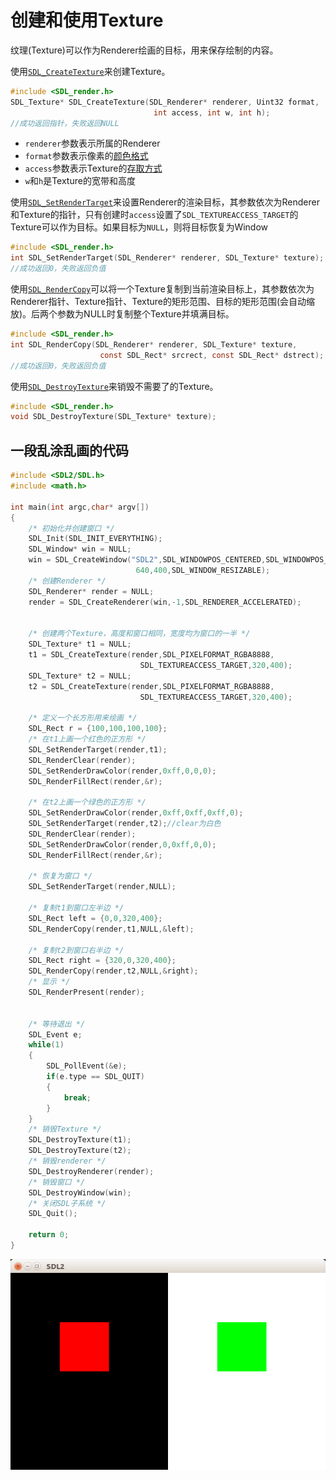 # 创建和使用Texture  
纹理(Texture)可以作为Renderer绘画的目标，用来保存绘制的内容。  

使用[`SDL_CreateTexture`](http://wiki.libsdl.org/SDL_CreateTexture)来创建Texture。  

```C
#include <SDL_render.h>
SDL_Texture* SDL_CreateTexture(SDL_Renderer* renderer, Uint32 format,
                                int access, int w, int h);
//成功返回指针，失败返回NULL
```
* `renderer`参数表示所属的Renderer  
* `format`参数表示像素的[颜色格式](http://wiki.libsdl.org/SDL_PixelFormatEnum)  
* `access`参数表示Texture的[存取方式](http://wiki.libsdl.org/SDL_TextureAccess)
* `w`和`h`是Texture的宽带和高度

使用[`SDL_SetRenderTarget`](http://wiki.libsdl.org/SDL_SetRenderTarget)来设置Renderer的渲染目标，其参数依次为Renderer和Texture的指针，只有创建时`access`设置了`SDL_TEXTUREACCESS_TARGET`的Texture可以作为目标。如果目标为`NULL`，则将目标恢复为Window  

```C
#include <SDL_render.h>
int SDL_SetRenderTarget(SDL_Renderer* renderer, SDL_Texture* texture);
//成功返回0，失败返回负值
```

使用[`SDL_RenderCopy`](http://wiki.libsdl.org/SDL_RenderCopy)可以将一个Texture复制到当前渲染目标上，其参数依次为Renderer指针、Texture指针、Texture的矩形范围、目标的矩形范围(会自动缩放)。后两个参数为NULL时复制整个Texture并填满目标。  

```C
#include <SDL_render.h>
int SDL_RenderCopy(SDL_Renderer* renderer, SDL_Texture* texture,
                    const SDL_Rect* srcrect, const SDL_Rect* dstrect);
//成功返回0，失败返回负值
```

使用[`SDL_DestroyTexture`](http://wiki.libsdl.org/SDL_DestroyTexture)来销毁不需要了的Texture。  

```C
#include <SDL_render.h>
void SDL_DestroyTexture(SDL_Texture* texture);
```

## 一段乱涂乱画的代码  
```C
#include <SDL2/SDL.h>
#include <math.h>
 
int main(int argc,char* argv[])
{
    /* 初始化并创建窗口 */
    SDL_Init(SDL_INIT_EVERYTHING);
    SDL_Window* win = NULL;
    win = SDL_CreateWindow("SDL2",SDL_WINDOWPOS_CENTERED,SDL_WINDOWPOS_CENTERED,
                            640,400,SDL_WINDOW_RESIZABLE);
    /* 创建Renderer */
    SDL_Renderer* render = NULL;
    render = SDL_CreateRenderer(win,-1,SDL_RENDERER_ACCELERATED);
     
     
    /* 创建两个Texture，高度和窗口相同，宽度均为窗口的一半 */
    SDL_Texture* t1 = NULL;
    t1 = SDL_CreateTexture(render,SDL_PIXELFORMAT_RGBA8888,
                             SDL_TEXTUREACCESS_TARGET,320,400);
    SDL_Texture* t2 = NULL;
    t2 = SDL_CreateTexture(render,SDL_PIXELFORMAT_RGBA8888,
                             SDL_TEXTUREACCESS_TARGET,320,400);
                             
    /* 定义一个长方形用来绘画 */
    SDL_Rect r = {100,100,100,100};
    /* 在t1上画一个红色的正方形 */
    SDL_SetRenderTarget(render,t1);
    SDL_RenderClear(render);
    SDL_SetRenderDrawColor(render,0xff,0,0,0);
    SDL_RenderFillRect(render,&r);
    
    /* 在t2上画一个绿色的正方形 */
    SDL_SetRenderDrawColor(render,0xff,0xff,0xff,0);
    SDL_SetRenderTarget(render,t2);//clear为白色
    SDL_RenderClear(render);
    SDL_SetRenderDrawColor(render,0,0xff,0,0);
    SDL_RenderFillRect(render,&r);
    
    /* 恢复为窗口 */
    SDL_SetRenderTarget(render,NULL);
    
    /* 复制t1到窗口左半边 */
    SDL_Rect left = {0,0,320,400};
    SDL_RenderCopy(render,t1,NULL,&left);
    
    /* 复制t2到窗口右半边 */
    SDL_Rect right = {320,0,320,400};
    SDL_RenderCopy(render,t2,NULL,&right);
    /* 显示 */
    SDL_RenderPresent(render);
    
 
    /* 等待退出 */
    SDL_Event e;
    while(1)
    {
        SDL_PollEvent(&e); 
        if(e.type == SDL_QUIT)
        {
            break;
        }
    }
    /* 销毁Texture */
    SDL_DestroyTexture(t1);
    SDL_DestroyTexture(t2);
    /* 销毁renderer */
    SDL_DestroyRenderer(render);
    /* 销毁窗口 */
    SDL_DestroyWindow(win);
    /* 关闭SDL子系统 */
    SDL_Quit();
     
    return 0;
}
```

![Texture](./res/pic02.png)  